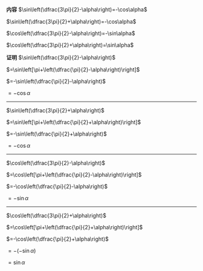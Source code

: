 **内容**
$\sin\left(\dfrac{3\pi}{2}-\alpha\right)=-\cos\alpha$

$\sin\left(\dfrac{3\pi}{2}+\alpha\right)=-\cos\alpha$

$\cos\left(\dfrac{3\pi}{2}-\alpha\right)=-\sin\alpha$

$\cos\left(\dfrac{3\pi}{2}+\alpha\right)=\sin\alpha$

**证明**
$\sin\left(\dfrac{3\pi}{2}-\alpha\right)$

$=\sin\left[\pi+\left(\dfrac{\pi}{2}-\alpha\right)\right]$

$=-\sin\left(\dfrac{\pi}{2}-\alpha\right)$

$=-\cos\alpha$

---

$\sin\left(\dfrac{3\pi}{2}+\alpha\right)$

$=\sin\left[\pi+\left(\dfrac{\pi}{2}+\alpha\right)\right]$

$=-\sin\left(\dfrac{\pi}{2}+\alpha\right)$

$=-\cos\alpha$

---

$\cos\left(\dfrac{3\pi}{2}-\alpha\right)$

$=\cos\left[\pi+\left(\dfrac{\pi}{2}-\alpha\right)\right]$

$=-\cos\left(\dfrac{\pi}{2}-\alpha\right)$

$=-\sin\alpha$

---

$\cos\left(\dfrac{3\pi}{2}+\alpha\right)$

$=\cos\left[\pi+\left(\dfrac{\pi}{2}+\alpha\right)\right]$

$=-\cos\left(\dfrac{\pi}{2}+\alpha\right)$

$=-(-\sin\alpha)$

$=\sin\alpha$
